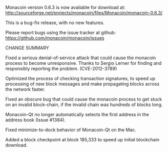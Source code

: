 Monacoin version 0.6.3 is now available for download at:
  http://sourceforge.net/projects/monacoin/files/Monacoin/monacoin-0.6.3/

This is a bug-fix release, with no new features.

Please report bugs using the issue tracker at github:
  https://github.com/monacoin/monacoin/issues

CHANGE SUMMARY

Fixed a serious denial-of-service attack that could cause the
monacoin process to become unresponsive. Thanks to Sergio Lerner
for finding and responsibly reporting the problem. (CVE-2012-3789)

Optimized the process of checking transaction signatures, to
speed up processing of new block messages and make propagating
blocks across the network faster.

Fixed an obscure bug that could cause the monacoin process to get
stuck on an invalid block-chain, if the invalid chain was
hundreds of blocks long.

Monacoin-Qt no longer automatically selects the first address
in the address book (Issue #1384).

Fixed minimize-to-dock behavior of Monacoin-Qt on the Mac.

Added a block checkpoint at block 185,333 to speed up initial
blockchain download.
